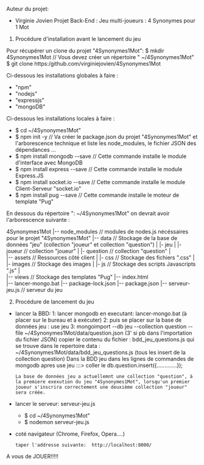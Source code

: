 Auteur du projet: 
- Virginie Jovien
Projet Back-End : Jeu multi-joueurs : 4 Synonymes pour 1 Mot 

1) Procédure d'installation avant le lancement du jeu

Pour récupérer un clone du projet "4Synonymes1Mot":
$ mkdir 4Synonymes1Mot  //  Vous devez créer un répertoire " ~/4Synonymes1Mot"  
$ git clone https:/github.com/virginiejovien/4Synonymes1Mot

Ci-dessous les installations globales à faire : 
   - "npm"
   - "nodejs" 
   - "expressjs"
   - "mongoDB"

Ci-dessous les installations locales à faire : 
   - $ cd ~/4Synonymes1Mot"
   - $ npm init -y                   // Va créer le package.json du projet "4Synonymes1Mot" et l'arborescence technique                                       et liste les node_modules, le fichier JSON des dépendances ...
   - $ npm install mongodb --save     // Cette commande installe le module d'interface avec MongoDB
   - $ npm install express --save     // Cette commande installe le module Express.JS
   - $ npm install socket.io --save   // Cette commande installe le module Client-Serveur "socket.io"
   - $ npm install pug --save         // Cette commande installe le moteur de template "Pug"

En dessous du répertoire ": ~/4Synonymes1Mot"   on devrait avoir l'arborescence suivante :

  4Synonymes1Mot 
   |-- node_modules    // modules de nodes.js nécéssaires pour le projet "4Synonymes1Mot"
   |-- data           // Stockage de la base de données "jeu" (collection "joueur" et collection "question")
   |     |- jeu
   |         |- joueur       // collection "joueur"
   |         |- question     // collection  "question"
   |        
   |-- assets         // Ressources côté client
   |    |- css        // Stockage des fichiers ".css"
   |    |- images     // Stockage des images
   |    |- js         // Stockage des scripts Javascripts ".js"
   |       
   |-- views          // Stockage des templates "Pug"
   |-- index.html   
   |-- lancer-mongo.bat
   |-- package-lock.json
   |-- package.json 
   |-- serveur-jeu.js // serveur  du jeu 
   

2) Procédure de lancement du jeu
  - lancer la BBD:
        1: lancer mongodb en executant: lancer-mongo.bat (à placer sur le bureau et à exécuter)
        2: puis se placer sur la base de données jeu : use jeu
        3: mongoimport --db jeu --collection question --file ~/4Synonymes1Mot/data/question.json
        (3' si pb dans l'importation du fichier JSON) copier le contenu du fichier : bdd_jeu_questions.js qui se trouve  dans le repertoire data :  ~/4Synonymes1Mot/data/bdd_jeu_questions.js (tous les insert de la collection question)
        Dans la BDD jeu dans les lignes de commandes de mongodb apres use jeu :::> coller le db.question.insert({.............});

        La base de données jeu a actuellemnt une collection "question", à la premiere exexution du jeu "4Synonymes1Mot", lorsqu'un premier joueur s'inscrira correctement une deuxième collection "joueur" sera créée. 

  - lancer le serveur: serveur-jeu.js
       - $ cd ~/4Synonymes1Mot"
       - $ nodemon serveur-jeu.js

  - coté navigateur (Chrome, Firefox, Opera....)
 
        taper l'addresse suivante:  http://localhost:8000/

  A vous de JOUER!!!!!      
       





